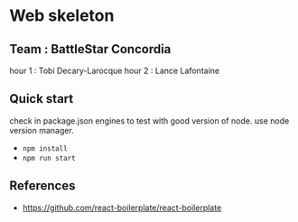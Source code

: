 # Web skeleton

## Team : BattleStar Concordia
hour 1 : Tobi Decary-Larocque
hour 2 : Lance Lafontaine

## Quick start
check in package.json engines to test with good version of node.
use node version manager.

- `npm install`
- `npm run start`

## References
- https://github.com/react-boilerplate/react-boilerplate
